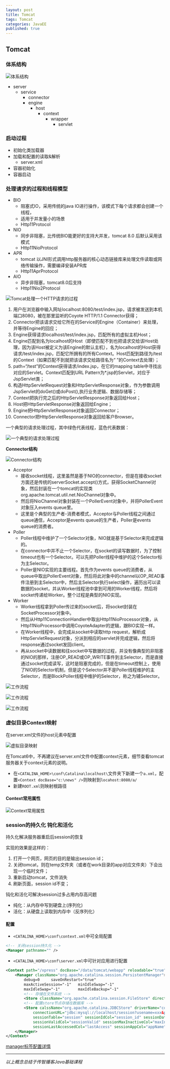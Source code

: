 ```yaml
---  
layout: post  
title: Tomcat  
tags: Tomcat  
categories: JavaEE  
published: true  
---  
```


## Tomcat

### 体系结构

![体系结构](/static/img/Tomcat/体系结构.png "体系结构")

* server
  * service
    * connector
    * engine
      * host
        * context
          * wrapper
            * servlet

### 启动过程

* 初始化类加载器
* 加载和配置的读取&解析
  * server.xml
* 容器初始化
* 容器启动

### 处理请求的过程和线程模型

* BIO	
  * 阻塞式IO，采用传统的java IO进行操作，该模式下每个请求都会创建一个线程，
  * 适用于并发量小的场景
  * Http11Protocol
* NIO
  * 同步非阻塞，比传统BIO能更好的支持大并发，tomcat 8.0 后默认采用该模式
  * Http11NioProtocol
* APR
  * tomcat 以JNI形式调用http服务器的核心动态链接库来处理文件读取或网络传输操作，需要编译安装APR库
  * Http11AprProtocol
* AIO
  * 异步非阻塞，tomcat8.0后支持
  * Http11Nio2Protocol

![Tomcat处理一个HTTP请求的过程](/static/img/2017-03-20-Tomcat/2019-03-25-17-42-19.png)

1. 用户在浏览器中输入网址localhost:8080/test/index.jsp，请求被发送到本机端口8080，被在那里监听的Coyote HTTP/1.1 Connector获得；
2. Connector把该请求交给它所在的Service的Engine（Container）来处理，并等待Engine的回应；
3. Engine获得请求localhost/test/index.jsp，匹配所有的虚拟主机Host；
4. Engine匹配到名为localhost的Host（即使匹配不到也把请求交给该Host处理，因为该Host被定义为该Engine的默认主机），名为localhost的Host获得请求/test/index.jsp，匹配它所拥有的所有Context。Host匹配到路径为/test的Context（如果匹配不到就把该请求交给路径名为“ ”的Context去处理）；
5. path=“/test”的Context获得请求/index.jsp，在它的mapping table中寻找出对应的Servlet。Context匹配到URL Pattern为*.jsp的Servlet，对应于JspServlet类；
6. 构造HttpServletRequest对象和HttpServletResponse对象，作为参数调用JspServlet的doGet()或doPost(),执行业务逻辑、数据存储等；
7. Context把执行完之后的HttpServletResponse对象返回给Host；
8. Host把HttpServletResponse对象返回给Engine；
9. Engine把HttpServletResponse对象返回Connector；
10. Connector把HttpServletResponse对象返回给客户Browser。

一个典型的请求处理过程，其中绿色代表线程，蓝色代表数据：

![一个典型的请求处理过程](/static/img/2017-03-20-Tomcat/2019-03-26-09-55-41.png)

**Connector结构**

![Connector结构](/static/img/2017-03-20-Tomcat/2019-03-26-10-28-22.png)

* Acceptor
  * 接收socket线程，这里虽然是基于NIO的connector，但是在接收socket方面还是传统的serverSocket.accept()方式，获得SocketChannel对象，然后封装在一个tomcat的实现类org.apache.tomcat.util.net.NioChannel对象中。
  * 然后将NioChannel对象封装在一个PollerEvent对象中，并将PollerEvent对象压入events queue里。
  * 这里是个典型的生产者-消费者模式，Acceptor与Poller线程之间通过queue通信，Acceptor是events queue的生产者，Poller是events queue的消费者。
* Poller
  * Poller线程中维护了一个Selector对象，NIO就是基于Selector来完成逻辑的。
  * 在connector中并不止一个Selector，在socket的读写数据时，为了控制timeout也有一个Selector。可以先把Poller线程中维护的这个Selector标为主Selector。 
  * Poller是NIO实现的主要线程。首先作为events queue的消费者，从queue中取出PollerEvent对象，然后将此对象中的channel以OP_READ事件注册到主Selector中，然后主Selector执行select操作，遍历出可以读数据的socket，并从Worker线程池中拿到可用的Worker线程，然后将socket传递给Worker。整个过程是典型的NIO实现。
* Worker
  * Worker线程拿到Poller传过来的socket后，将socket封装在SocketProcessor对象中。
  * 然后从Http11ConnectionHandler中取出Http11NioProcessor对象，从Http11NioProcessor中调用CoyoteAdapter的逻辑，跟BIO实现一样。
  * 在Worker线程中，会完成从socket中读取http request，解析成HttpServletRequest对象，分派到相应的servlet并完成逻辑，然后将response通过socket发回client。
  * 再从socket中读数据和往socket中写数据的过程，并没有像典型的非阻塞的NIO的那样，注册OP_READ或OP_WRITE事件到主Selector，而是直接通过socket完成读写，这时是阻塞完成的，但是在timeout控制上，使用了NIO的Selector机制，但是这个Selector并不是Poller线程维护的主Selector，而是BlockPoller线程中维护的Selector，称之为辅Selector。

![工作流程](/static/img/2017-03-20-Tomcat/2019-03-26-10-19-14.png)

![工作流程](/static/img/2017-03-20-Tomcat/2019-03-26-10-21-55.png)

![工作流程](/static/img/2017-03-20-Tomcat/2019-03-26-10-18-27.png)

### 虚似目录Context映射

在server.xml文件的host元素中配置

![虚拟目录映射](/static/img/Tomcat/虚拟目录映射.png "虚拟目录映射")

在Tomcat6中，不再建议在server.xml文件中配置context元素，细节查看tomcat服务器关于context元素的说明。

* 在`<CATALINA_HOME>\conf\Catalina\localhost\`文件夹下新建一个`a.xml`，配置`<Context docBase="c:\news" />`则映射到`locahost:8080/a/`
* 新建`ROOT.xml`则映射根路径

#### Context常用属性

![Context常用属性](/static/img/Tomcat/context.png "Context常用属性")

### session的持久化 钝化和活化

持久化解决服务器重启后session的恢复

实现的效果是这样的：

1. 打开一个网页，网页的目的是输出session id；
2. 关闭tomcat，则在temp文件夹（或者在work目录的app对应文件夹）下会出现一个临时文件；
3. 重新启动tomcat，文件消失
4. 刷新页面，session id不变；

钝化和活化可解决session过多占用内存高问题

* 纯化：从内存中写到硬盘上(序列化)
* 活化：从硬盘上读取到内存中（反序列化）

#### 配置

* `<CATALINA_HOME>\conf\context.xml`中可全局配置

```xml
<!-- 关闭session持久化 -->
<Manager pathname="" />
```

* `<CATALINA_HOME>\conf\server.xml`中可针对应用进行配置

```xml
<Context path="/xpress" docBase="/data/tomcat/webapp" reloadable="true">  
    <Manager className="org.apache.catalina.session.PersistentManager">  
        debug=0     saveOnRestart="true"  
        maxActiveSession="-1"   minIdleSwap="-1"  
        maxIdleSwap="-1"        maxIdleBackup="-1"  
        <!-- 存储在文件系统 -->
        <Store className="org.apache.catalina.session.FileStore" directory="/data/tomcat/tomcatProject/temp"/>  
        <!-- 配置store节点存储在数据库 -->
        <Store calssName="org.apache.catalina.JDBCStore" driverName="com.mysql.jdbc.Driver"
			connectionURL="jdbc:mysql://localhost/session?usename=xxx&password=xxx"
			sessionTable="session" sessionIdCol="session_id" sessionDataCol="session_data"
			sessionValidCol="sessionValid" sessionMaxInactiveCol="maxInactive"
			sessionLastAccessedCol="lastAccess" sessionAppCol="appName" checkInterval="60" debug="99" />
    </Manager>  
</Context>  
```

[manager标签配置详情](http://tomcat.apache.org/tomcat-7.0-doc/config/manager.html)

---

*以上概念总结于传智播客Java基础课程*